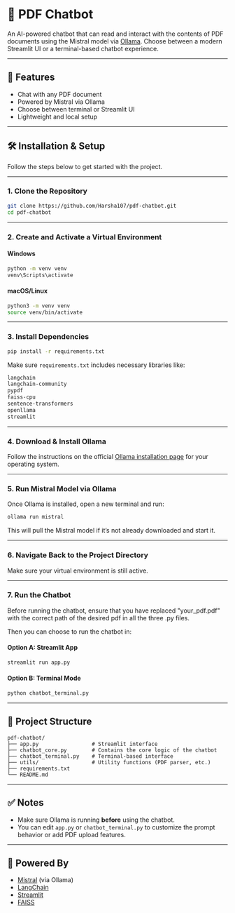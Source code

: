 # 📄 PDF Chatbot

An AI-powered chatbot that can read and interact with the contents of PDF documents using the Mistral model via [Ollama](https://ollama.com). Choose between a modern Streamlit UI or a terminal-based chatbot experience.

---

## 🚀 Features

- Chat with any PDF document
- Powered by Mistral via Ollama
- Choose between terminal or Streamlit UI
- Lightweight and local setup

---

## 🛠️ Installation & Setup

Follow the steps below to get started with the project.

---

### 1. Clone the Repository

```bash
git clone https://github.com/Harsha107/pdf-chatbot.git
cd pdf-chatbot
```

---

### 2. Create and Activate a Virtual Environment

#### Windows

```bash
python -m venv venv
venv\Scripts\activate
```

#### macOS/Linux

```bash
python3 -m venv venv
source venv/bin/activate
```

---

### 3. Install Dependencies

```bash
pip install -r requirements.txt
```

Make sure `requirements.txt` includes necessary libraries like:

```txt
langchain
langchain-community
pypdf
faiss-cpu
sentence-transformers
openllama
streamlit
```

---

### 4. Download & Install Ollama

Follow the instructions on the official [Ollama installation page](https://ollama.com/download) for your operating system.

---

### 5. Run Mistral Model via Ollama

Once Ollama is installed, open a new terminal and run:

```bash
ollama run mistral
```

This will pull the Mistral model if it’s not already downloaded and start it.

---

### 6. Navigate Back to the Project Directory

Make sure your virtual environment is still active.

---

### 7. Run the Chatbot

Before running the chatbot, ensure that you have replaced "your_pdf.pdf" with the correct path of the desired pdf in all the three .py files.

Then you can choose to run the chatbot in:

#### Option A: Streamlit App

```bash
streamlit run app.py
```

#### Option B: Terminal Mode

```bash
python chatbot_terminal.py
```

---

## 📁 Project Structure

```
pdf-chatbot/
├── app.py                 # Streamlit interface
├── chatbot_core.py        # Contains the core logic of the chatbot    
├── chatbot_terminal.py    # Terminal-based interface
├── utils/                 # Utility functions (PDF parser, etc.)
├── requirements.txt
└── README.md
```

---

## ✅ Notes

- Make sure Ollama is running **before** using the chatbot.
- You can edit `app.py` or `chatbot_terminal.py` to customize the prompt behavior or add PDF upload features.

---

## 🧠 Powered By

- [Mistral](https://mistral.ai) (via Ollama)
- [LangChain](https://www.langchain.com/)
- [Streamlit](https://streamlit.io/)
- [FAISS](https://faiss.ai/index.html)
